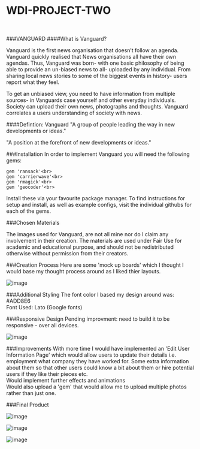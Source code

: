 # WDI-PROJECT-TWO 
<br>

###VANGUARD
####What is Vanguard? 

Vanguard is the first news organisation that doesn’t follow an agenda. Vanguard quickly realised that News organisations all have their own agendas. Thus, Vanguard was born- with one basic philosophy of being able to provide an un-biased news to all- uploaded by any individual. From sharing local news stories to some of the biggest events in history- users report what they feel. <br>

To get an unbiased view, you need to have information from multiple sources- in Vanguards case yourself and other everyday individuals. Society can upload their own news, photographs and thoughts. Vanguard correlates a users understanding of society with news. 
<br>


####Defintion: Vanguard
"A group of people leading the way in new developments or ideas."
<br>

"A position at the forefront of new developments or ideas."


###Installation
In order to implement Vanguard you will need the following gems:
<br> 
```
gem 'ransack'<br> 
gem 'carrierwave'<br> 
gem 'rmagick'<br> 
gem 'geocoder'<br> 
```

Install these via your favourite package manager. To find instructions for setup and install, as well as example configs, visit the individual githubs for each of the gems. 

###Chosen Materials

The images used for Vanguard, are not all mine nor do I claim any involvement in their creation. The materials are used under Fair Use for academic and educational purpose, and should not be redistributed otherwise without permission from their creators. 


###Creation Process 
Here are some 'mock up boards' which I thought I would base my thought process around as I liked thier layouts. 

![image](http://i.imgur.com/ISDMSVY.png)
<br>



###Additional Styling
The font color I based my design around was: #ADD8E6
<br>
Font Used: Lato (Google fonts)


###Responsive Design
Pending improvment: need to build it to be responsive - over all devices.

![image](http://i.imgur.com/43IHPIw.png)



###Improvements
With more time I would have implemented an 'Edit User Information Page' which would allow users to update their details i.e. employment what company they have worked for. Some extra information about them so that other users could know a bit about them or hire potential users if they like their pieces etc.
<br> 
Would implement further effects and animations
<br> 
Would also upload a 'gem' that would allow me to upload multiple photos rather than just one.


###Final Product

![image](http://i.imgur.com/ZjNZVCF.jpg)

![image](http://i.imgur.com/HtJam6Z.png)

![image](http://i.imgur.com/gufDAmj.png)



